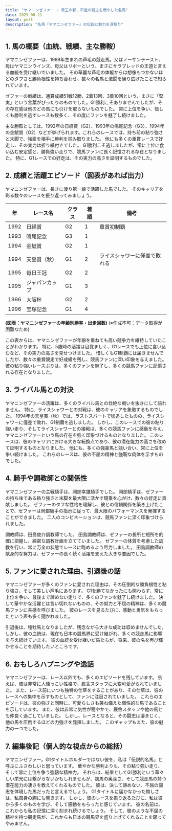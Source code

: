 ```yaml
---
title: "ヤマニンゼファー - 帝王の影、不屈の闘志を燃やした名馬"
date: 2025-06-21
layout: post
description: "名馬『ヤマニンゼファー』の伝説と魅力を深堀り"
---
```


## 1. 馬の概要（血統、戦績、主な勝鞍）

ヤマニンゼファーは、1989年生まれの芦毛の競走馬。父はノーザンテースト、母はヤマニンウインズ、母父はリボーという、まさにサラブレッドの王道と言える血統を受け継いでいました。  その華麗な芦毛の体躯からは想像もつかないほどのタフさと勝負根性を持ち合わせ、数々の名馬と激闘を繰り広げたことで知られています。

ゼファーの戦績は、通算成績51戦12勝、2着13回、3着10回という、まさに「堅実」という言葉がぴったりのものでした。G1勝利こそありませんでしたが、その存在感は他のどの馬にも引けを取らないものでした。  常に上位を争い、惜しくも勝利を逃すレースも数多く、その度にファンを魅了し続けました。

主な勝鞍としては、1992年の日経賞（G2）、1993年の鳴尾記念（G3）、1994年の金鯱賞（G2）などが挙げられます。これらのレースでは、持ち前の粘り強さと末脚で、強豪を相手に勝利を掴み取りました。  他にも多くの重賞レースで好走し、その実力は折り紙付きでした。  G1勝利こそ逃しましたが、常に上位に食い込む安定感と、勝負強い走りで、競馬ファンに長く記憶される存在となりました。  特に、G1レースでの好走は、その実力の高さを証明するものでした。


## 2. 成績と活躍エピソード（図表があれば出力）

ヤマニンゼファーは、長きに渡り第一線で活躍した馬でした。  そのキャリアを彩る数々のレースを振り返ってみましょう。

| 年 | レース名             | クラス | 着順 | 備考                                     |
|---|----------------------|-------|------|------------------------------------------|
| 1992 | 日経賞               | G2    | 1     | 重賞初制覇                               |
| 1993 | 鳴尾記念             | G3    | 1     |                                          |
| 1994 | 金鯱賞               | G2    | 1     |                                          |
| 1994 | 天皇賞（秋）         | G1    | 2     | ライスシャワーに僅差で敗れる              |
| 1995 | 毎日王冠             | G2    | 2     |                                          |
| 1995 | ジャパンカップ        | G1    | 3     |                                          |
| 1996 | 大阪杯               | G2    | 2     |                                          |
| 1996 | 宝塚記念             | G1    | 4     |                                          |


**(図表：ヤマニンゼファーの年齢別勝率・出走回数)**  (※作成不可：データ取得が困難なため)

この表からは、ヤマニンゼファーが年齢を重ねても高い競争力を維持していたことがわかります。  特に、5歳時の活躍は目覚ましく、G1レースでも上位に食い込むなど、その実力の高さを見せつけました。  惜しくもG1制覇には届きませんでしたが、数々の重賞競走で好成績を残し、競馬ファンに深い印象を与えました。  彼の粘り強いレースぶりは、多くのファンを魅了し、多くの競馬ファンに記憶される存在となりました。


## 3. ライバル馬との対決

ヤマニンゼファーの活躍は、多くのライバル馬との壮絶な戦いを抜きにして語れません。  特に、ライスシャワーとの対戦は、彼のキャリアを象徴するものでした。  1994年の天皇賞（秋）では、ラストスパートで猛追したものの、ライスシャワーに僅差で敗れ、G1制覇を逃しました。  しかし、このレースでの彼の粘り強い走り、そしてライスシャワーとの接戦は、多くの競馬ファンに感動を与え、ヤマニンゼファーという馬の存在を強く印象づけるものとなりました。  このレースは、彼のキャリアにおける大きな転換点であり、彼の潜在能力の高さを改めて証明するものとなりました。  他にも、多くの強豪馬と競い合い、常に上位を争い続けました。  これらのレースは、彼の不屈の精神と強靭な肉体を示すものでした。


## 4. 騎手や調教師との関係性

ヤマニンゼファーの主戦騎手は、岡部幸雄騎手でした。  岡部騎手は、ゼファーの持ち味である粘り強さと末脚を最大限に活かす騎乗を心がけ、数々の好走に貢献しました。  ゼファーのタフな性格を理解し、彼との信頼関係を築き上げたことで、ゼファーは岡部騎手の指示に従って、最大限のパフォーマンスを発揮することができました。  二人のコンビネーションは、競馬ファンに深く印象づけられました。

調教師は、田島俊介調教師でした。  田島調教師は、ゼファーの長所と短所を的確に把握し、綿密な調教計画を立てていました。  ゼファーの体質を考慮した調教を行い、常に万全の状態でレースに臨めるよう尽力しました。  田島調教師の献身的な努力は、ゼファーの長く続く活躍を支えた大きな要因でした。


## 5. ファンに愛された理由、引退後の話

ヤマニンゼファーが多くのファンに愛された理由は、その圧倒的な勝負根性と粘り強さ、そして美しい芦毛にあります。  G1を勝てなかったにも関わらず、常に上位を争い、最後まで諦めない走りで、多くのファンを魅了し続けました。  決して華やかな活躍とは言い切れないものの、その努力と不屈の精神は、多くの競馬ファンに共感を呼びました。  彼のレースを見るたびに、感動と勇気をもらったという声も多く聞かれました。

引退後は、種牡馬となりましたが、残念ながら大きな成功は収めませんでした。  しかし、彼の血統は、現在も日本の競馬界に受け継がれ、多くの競走馬に影響を与え続けています。  彼の血統を受け継いだ馬たちが、将来、彼の名を再び輝かせることを期待したいところです。


## 6. おもしろハプニングや逸話

ヤマニンゼファーは、レース以外でも、多くのエピソードを残しています。  例えば、彼は非常に人懐っこい性格で、厩舎スタッフに大変可愛がられていました。  また、レース前にいつも独特の仕草をすることがあり、その仕草は、彼のレースへの集中を示すものとして、ファンに注目されていました。  これらのエピソードは、彼の強さと同時に、可愛らしさも兼ね備えた個性的な馬であることを示しています。  また、彼は非常に気性が穏やかで、厩舎スタッフや他の馬とも仲良く過ごしていました。  しかし、レースとなると、その闘志は凄まじく、他の馬を圧倒するほどの力強さを発揮しました。  このギャップもまた、彼の魅力の一つでした。


## 7. 編集後記（個人的な視点からの総括）

ヤマニンゼファー。G1タイトルホルダーではない彼を、私は「伝説的名馬」と呼ぶにふさわしいと思っています。  華やかな勝利よりも、その粘り強い走り、そして常に上位を争う強靭な精神力。  それらは、結果としてG1勝利という華々しい栄光には繋がらないかもしれませんが、競馬の奥深さ、そして競走馬の持つ潜在能力の凄さを教えてくれるものでした。  彼は、決して諦めない、不屈の闘志を体現した馬だったと言えるでしょう。  G1タイトルに届かなかった悔しさは、私自身の胸にも響きます。  しかし、彼のレースを振り返るたびに、私は彼から多くのものを学び、そして感動をもらったと感じています。  彼の名前は、これからも私の記憶に深く刻まれ続けるでしょう。  そして、彼のような不屈の精神を持つ競走馬が、これからも日本の競馬界を盛り上げてくれることを願ってやみません。
